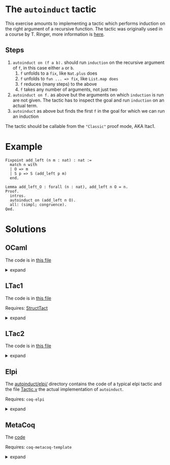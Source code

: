 # The `autoinduct` tactic

This exercise amounts to implementing a tactic which performs induction on the right argument of a recursive function.
The tactic was originally used in a course by T. Ringer, more information is [here](https://dependenttyp.es/classes/fa2022/artifacts/12-custom.html).

## Steps
1. `autoinduct on (f a b).` should run `induction` on the recursive argument of `f`, in this case either `a` or `b`.
   1. `f` unfolds to a `fix`, like `Nat.plus` does
   1. `f` unfolds to `fun ... => fix`, like `List.map does`
   1. `f` reduces (many steps) to the above
   2. `f` takes any number of arguments, not just two
1. `autoinduct on f.` as above but the arguments on which `induction` is run are not given. The tactic has to inspect the goal and run `induction` on an actual term.
2. `autoinduct` as above but finds the first `f` in the goal for which we can run an induction

The tactic should be callable  from the `"Classic"` proof mode, AKA ltac1.

# Example

```coq
Fixpoint add_left (n m : nat) : nat :=
  match n with
  | O => m
  | S p => S (add_left p m)
  end.

Lemma add_left_O : forall (n : nat), add_left n O = n.
Proof.
  intros.
  autoinduct on (add_left n O).
  all: (simpl; congruence).
Qed.
```

# Solutions

## OCaml

The code is in [this file](ocaml/src/autoinduct.ml)

<details>

<summary>expand</summary>

Details specific to the OCaml code.

The current version:
- does not go under binders, and
- supports all of part 0, part 1, and part 2.

</details>

## LTac1

The code is in [this file](ltac/Ltac1.v)

Requires: [StructTact](https://github.com/uwplse/StructTact)


<details>

<summary>expand</summary>

Details specific to the Ltac1 code.

The current version supports only part 1, not parts 0 or part 2.
This is mostly because of time limitations. 

About extracting the recursive argument:
- the match construct lets one access the recursive argument `n` of a fix
  as in `fix f _ _ {struct n} := _ end`, but does not support multiple arities.
  Hence one needs to provide multiple patterns, eg `fix f _ _ _ {struct n} := _ end`
  for ternary functions, and so on.
- this requirement could be loosened for part 0, but not in any easily apparent way for parts 1 or 2.

</details>

## LTac2

The code is in [this file](ltac/Ltac2.v)

<details>

<summary>expand</summary>

Some details specific to the Ltac2 code.

About extracting the recursive argument:
- the code uses APIs in the `Unsafe` namespace to access the raw
  syntax of terms. This makes the code work for any arity.

- Ltac2 `eval red` produces non backtrackable errors when the argument
  cannot be reduced (eg opaque constant), so in mode 3 this can cause
  the tactic to fail incorrectly.
  
The current version:
- does not go under binders, and
- supports all of part 0, part 1, and part 2.

</details>


## Elpi

The [autoinduct/elpi/](elpi/) directory contains the code of a typical elpi tactic and the file
[Tactic.v](elpi/theories/Tactic.v) the actual implementation of `autoinduct`.

Requires: `coq-elpi`

<details>

<summary>expand</summary>

Some details specific to the Elpi code.

About extracting the recursive argument:
- whilst elpi supports Coq syntax within quotations,
  `{{ fix f _ _ {struct N} := _ end }}` does not let one bind `N`, so the code
  uses the raw term ast `fix _ _ N _` to extract the index of the recursive
  argument
- since we look at the term ast, the code works for any arity of `f`

</details>

## MetaCoq

The [code](metacoq/theories/Autoinduct.v)

Requires: `coq-metacoq-template`

<details>

<summary>expand</summary>

Some details specific to the MetaCoq code.

</details>
